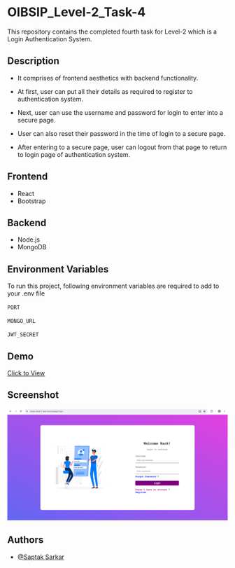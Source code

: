 # OIBSIP_Level-2_Task-4

This repository contains the completed fourth task for Level-2 which is a Login Authentication System.

## Description

-  It comprises of frontend aesthetics with backend functionality.

-  At first, user can put all their details as required to register to authentication system.

- Next, user can use the username and password for login to enter into a secure page.

- User can also reset their password in the time of login to a secure page.

- After entering to a secure page, user can logout from that page to return to login page of authentication system.


## Frontend

- React
- Bootstrap

## Backend

- Node.js
- MongoDB

## Environment Variables

To run this project, following environment variables are required to add to your .env file

`PORT`

`MONGO_URL`

`JWT_SECRET`

## Demo

[Click to View](oibsip-level-2-task-4.vercel.app)

## Screenshot

![App Screenshot](https://raw.githubusercontent.com/Saptak-2001/my_important_images/main/Level-2_Task-4.png)

## Authors

- [@Saptak Sarkar](https://github.com/Saptak-2001)
